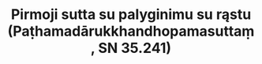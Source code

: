 ---
layout: page
title: 'Pirmoji sutta su palyginimu su rąstu (Paṭhamadārukkhandhopamasuttaṃ, SN 35.241)'
category: susijusios suttos
index:
sortIndex: 35241
tags:
suttacentral: sn35.241
---
